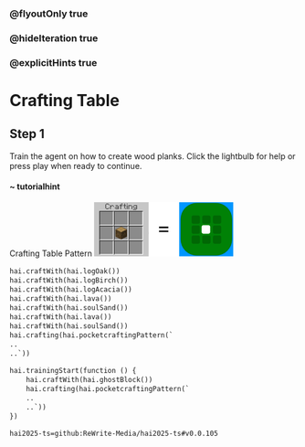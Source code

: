### @flyoutOnly true
### @hideIteration true
### @explicitHints true

# Crafting Table

## Step 1
Train the agent on how to create wood planks. Click the lightbulb for help or press play when ready to continue.

#### ~ tutorialhint 
Crafting Table Pattern
![Craft Wood Plank](https://raw.githubusercontent.com/ReWrite-Media/makecode/master/blocks/hai2025/img/plank.png "Craft Wood Plank")

```ghost
hai.craftWith(hai.logOak())
hai.craftWith(hai.logBirch())
hai.craftWith(hai.logAcacia())
hai.craftWith(hai.lava())
hai.craftWith(hai.soulSand())
hai.craftWith(hai.lava())
hai.craftWith(hai.soulSand())
hai.crafting(hai.pocketcraftingPattern(`
..
..`))
```

```template
hai.trainingStart(function () {
    hai.craftWith(hai.ghostBlock())
    hai.crafting(hai.pocketcraftingPattern(`
    ..
    ..`))
})

```

```package
hai2025-ts=github:ReWrite-Media/hai2025-ts#v0.0.105
```
